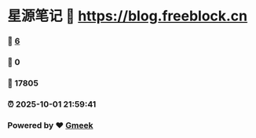 # 星源笔记 :link: https://blog.freeblock.cn 
### :page_facing_up: [6](https://blog.freeblock.cn/tag.html) 
### :speech_balloon: 0 
### :hibiscus: 17805 
### :alarm_clock: 2025-10-01 21:59:41 
### Powered by :heart: [Gmeek](https://github.com/Meekdai/Gmeek)
